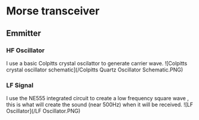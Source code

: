 # Morse transceiver

## Emmitter

### HF Oscillator

I use a basic Colpitts crystal oscilattor to generate carrier wave.
![Colpitts crystal oscillator schematic](/Colpitts Quartz Oscillator Schematic.PNG)

### LF Signal

I use the NE555 integrated circuit to create a low frequency square wave , this is what will create the sound (near 500Hz) when it will be received. 
![LF Oscillator](/LF Oscillator.PNG)

